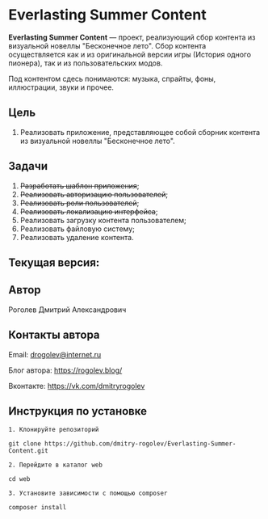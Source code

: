 # Everlasting Summer Content

**Everlasting Summer Content** &mdash; проект, реализующий сбор контента из визуальной новеллы "Бесконечное лето". Сбор контента осуществляется как и из оригинальной версии игры (История одного пионера), так и из пользовательских модов.

Под контентом сдесь понимаются: музыка, спрайты, фоны, иллюстрации, звуки и прочее.

## Цель

1. Реализовать приложение, представляющее собой сборник контента из визуальной новеллы "Бесконечное лето".

## Задачи

1. <s>Разработать шаблон приложения</s>; 
2. <s>Реализовать авторизацию пользователей</s>;
3. <s>Реализовать роли пользователей</s>;
4. <s>Реализовать локализацию интерфейса</s>;
4. Реализовать загрузку контента пользователем;
5. Реализовать файловую систему;
6. Реализовать удаление контента.

## Текущая версия: 

## Автор

Роголев Дмитрий Александрович

## Контакты автора

Email: drogolev@internet.ru

Блог автора: https://rogolev.blog/

Вконтакте: https://vk.com/dmitryrogolev

## Инструкция по установке

    1. Клонируйте репозиторий 

    git clone https://github.com/dmitry-rogolev/Everlasting-Summer-Content.git 

    2. Перейдите в каталог web

    cd web

    3. Установите зависимости с помощью composer

    composer install

    